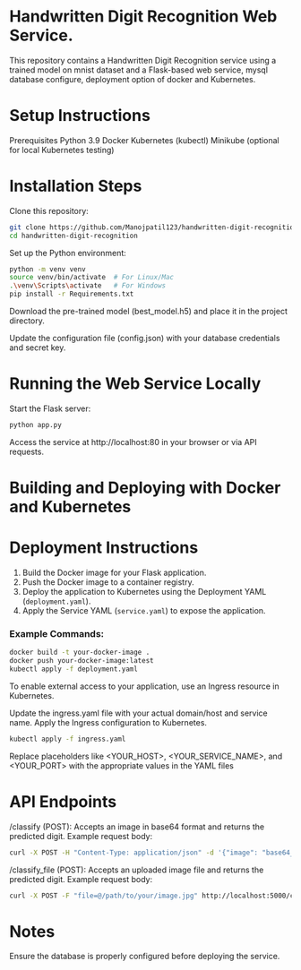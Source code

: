# Handwritten Digit Recognition Web Service.

This repository contains a Handwritten Digit Recognition service using a trained model on mnist dataset and a Flask-based web service, mysql database configure, deployment option of docker and Kubernetes.

# Setup Instructions

Prerequisites
Python 3.9
Docker
Kubernetes (kubectl)
Minikube (optional for local Kubernetes testing)

# Installation Steps

Clone this repository:

```bash
git clone https://github.com/Manojpatil123/handwritten-digit-recognition.git
cd handwritten-digit-recognition
```
Set up the Python environment:

``` bash
python -m venv venv
source venv/bin/activate  # For Linux/Mac
.\venv\Scripts\activate   # For Windows
pip install -r Requirements.txt

```
Download the pre-trained model (best_model.h5) and place it in the project directory.

Update the configuration file (config.json) with your database credentials and secret key.

# Running the Web Service Locally

Start the Flask server:

```bash
python app.py
```

Access the service at http://localhost:80 in your browser or via API requests.

# Building and Deploying with Docker and Kubernetes

# Deployment Instructions


1. Build the Docker image for your Flask application.
2. Push the Docker image to a container registry.
3. Deploy the application to Kubernetes using the Deployment YAML (`deployment.yaml`).
4. Apply the Service YAML (`service.yaml`) to expose the application.

### Example Commands:

```bash
docker build -t your-docker-image .
docker push your-docker-image:latest
kubectl apply -f deployment.yaml
```
To enable external access to your application, use an Ingress resource in Kubernetes.

Update the ingress.yaml file with your actual domain/host and service name.
Apply the Ingress configuration to Kubernetes.

```bash
kubectl apply -f ingress.yaml
```
Replace placeholders like <YOUR_HOST>, <YOUR_SERVICE_NAME>, and <YOUR_PORT> with the appropriate values in the YAML files 

# API Endpoints

/classify (POST): Accepts an image in base64 format and returns the predicted digit.
Example request body:

```bash
curl -X POST -H "Content-Type: application/json" -d '{"image": "base64_encoded_image_data"}' http://localhost:5000/classify
```

/classify_file (POST): Accepts an uploaded image file and returns the predicted digit.
Example request body:

```bash
curl -X POST -F "file=@/path/to/your/image.jpg" http://localhost:5000/classify_file
```

# Notes

Ensure the database is properly configured before deploying the service.
